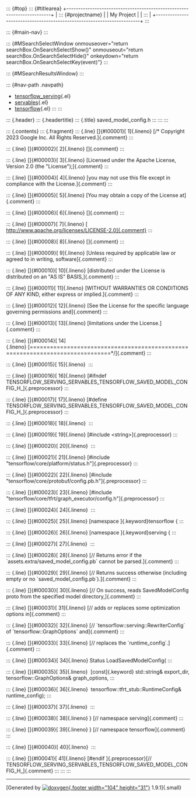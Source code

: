 ::: {#top}
::: {#titlearea}
+-----------------------------------------------------------------------+
| ::: {#projectname}                                                    |
| My Project                                                            |
| :::                                                                   |
+-----------------------------------------------------------------------+
:::

::: {#main-nav}
:::

::: {#MSearchSelectWindow onmouseover="return searchBox.OnSearchSelectShow()" onmouseout="return searchBox.OnSearchSelectHide()" onkeydown="return searchBox.OnSearchSelectKey(event)"}
:::

::: {#MSearchResultsWindow}
:::

::: {#nav-path .navpath}
-   [tensorflow\_serving](dir_bbc8937306723ff096d79d77f4a73363.html){.el}
-   [servables](dir_e240d895a087fc4ce46e8f4c52318018.html){.el}
-   [tensorflow](dir_143c99ffaf6c8b3b63b06c22e49d7998.html){.el}
:::
:::

::: {.header}
::: {.headertitle}
::: {.title}
saved\_model\_config.h
:::
:::
:::

::: {.contents}
::: {.fragment}
::: {.line}
[]{#l00001}[ 1]{.lineno} [/\* Copyright 2023 Google Inc. All Rights
Reserved.]{.comment}
:::

::: {.line}
[]{#l00002}[ 2]{.lineno} []{.comment}
:::

::: {.line}
[]{#l00003}[ 3]{.lineno} [Licensed under the Apache License, Version 2.0
(the \"License\");]{.comment}
:::

::: {.line}
[]{#l00004}[ 4]{.lineno} [you may not use this file except in compliance
with the License.]{.comment}
:::

::: {.line}
[]{#l00005}[ 5]{.lineno} [You may obtain a copy of the License
at]{.comment}
:::

::: {.line}
[]{#l00006}[ 6]{.lineno} []{.comment}
:::

::: {.line}
[]{#l00007}[ 7]{.lineno} [
http://www.apache.org/licenses/LICENSE-2.0]{.comment}
:::

::: {.line}
[]{#l00008}[ 8]{.lineno} []{.comment}
:::

::: {.line}
[]{#l00009}[ 9]{.lineno} [Unless required by applicable law or agreed to
in writing, software]{.comment}
:::

::: {.line}
[]{#l00010}[ 10]{.lineno} [distributed under the License is distributed
on an \"AS IS\" BASIS,]{.comment}
:::

::: {.line}
[]{#l00011}[ 11]{.lineno} [WITHOUT WARRANTIES OR CONDITIONS OF ANY KIND,
either express or implied.]{.comment}
:::

::: {.line}
[]{#l00012}[ 12]{.lineno} [See the License for the specific language
governing permissions and]{.comment}
:::

::: {.line}
[]{#l00013}[ 13]{.lineno} [limitations under the License.]{.comment}
:::

::: {.line}
[]{#l00014}[
14]{.lineno} [==============================================================================\*/]{.comment}
:::

::: {.line}
[]{#l00015}[ 15]{.lineno} 
:::

::: {.line}
[]{#l00016}[ 16]{.lineno} [\#ifndef
TENSORFLOW\_SERVING\_SERVABLES\_TENSORFLOW\_SAVED\_MODEL\_CONFIG\_H\_]{.preprocessor}
:::

::: {.line}
[]{#l00017}[ 17]{.lineno} [\#define
TENSORFLOW\_SERVING\_SERVABLES\_TENSORFLOW\_SAVED\_MODEL\_CONFIG\_H\_]{.preprocessor}
:::

::: {.line}
[]{#l00018}[ 18]{.lineno} 
:::

::: {.line}
[]{#l00019}[ 19]{.lineno} [\#include \<string\>]{.preprocessor}
:::

::: {.line}
[]{#l00020}[ 20]{.lineno} 
:::

::: {.line}
[]{#l00021}[ 21]{.lineno} [\#include
\"tensorflow/core/platform/status.h\"]{.preprocessor}
:::

::: {.line}
[]{#l00022}[ 22]{.lineno} [\#include
\"tensorflow/core/protobuf/config.pb.h\"]{.preprocessor}
:::

::: {.line}
[]{#l00023}[ 23]{.lineno} [\#include
\"tensorflow/core/tfrt/graph\_executor/config.h\"]{.preprocessor}
:::

::: {.line}
[]{#l00024}[ 24]{.lineno} 
:::

::: {.line}
[]{#l00025}[ 25]{.lineno} [namespace ]{.keyword}tensorflow {
:::

::: {.line}
[]{#l00026}[ 26]{.lineno} [namespace ]{.keyword}serving {
:::

::: {.line}
[]{#l00027}[ 27]{.lineno} 
:::

::: {.line}
[]{#l00028}[ 28]{.lineno} [// Returns error if the
\`assets.extra/saved\_model\_config.pb\` cannot be parsed.]{.comment}
:::

::: {.line}
[]{#l00029}[ 29]{.lineno} [// Returns success otherwise (including empty
or no \`saved\_model\_config.pb\`).]{.comment}
:::

::: {.line}
[]{#l00030}[ 30]{.lineno} [// On success, reads SavedModelConfig proto
from the specified model directory,]{.comment}
:::

::: {.line}
[]{#l00031}[ 31]{.lineno} [// adds or replaces some optimization options
in]{.comment}
:::

::: {.line}
[]{#l00032}[ 32]{.lineno} [// \`tensorflow::serving::RewriterConfig\` of
\`tensorflow::GraphOptions\` and]{.comment}
:::

::: {.line}
[]{#l00033}[ 33]{.lineno} [// replaces the
\`runtime\_config\`.]{.comment}
:::

::: {.line}
[]{#l00034}[ 34]{.lineno} Status LoadSavedModelConfig(
:::

::: {.line}
[]{#l00035}[ 35]{.lineno}  [const]{.keyword} std::string& export\_dir,
tensorflow::GraphOptions& graph\_options,
:::

::: {.line}
[]{#l00036}[ 36]{.lineno}  tensorflow::tfrt\_stub::RuntimeConfig&
runtime\_config);
:::

::: {.line}
[]{#l00037}[ 37]{.lineno} 
:::

::: {.line}
[]{#l00038}[ 38]{.lineno} } [// namespace serving]{.comment}
:::

::: {.line}
[]{#l00039}[ 39]{.lineno} } [// namespace tensorflow]{.comment}
:::

::: {.line}
[]{#l00040}[ 40]{.lineno} 
:::

::: {.line}
[]{#l00041}[ 41]{.lineno} [\#endif ]{.preprocessor}[//
TENSORFLOW\_SERVING\_SERVABLES\_TENSORFLOW\_SAVED\_MODEL\_CONFIG\_H\_]{.comment}
:::
:::
:::

------------------------------------------------------------------------

[Generated by [![doxygen](doxygen.svg){.footer width="104"
height="31"}](https://www.doxygen.org/index.html) 1.9.1]{.small}
